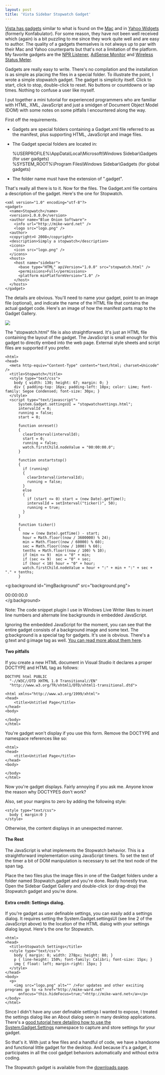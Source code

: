```yaml
---
layout: post  
title: 'Vista Sidebar Stopwatch Gadget'
---
```

[Vista has gadgets](http://vista.gallery.microsoft.com/vista/SideBar.aspx?mkt=en-us) similar to what is found on the [Mac](http://www.apple.com/downloads/dashboard/) and in [Yahoo Widgets](http://widgets.yahoo.com/) (formerly Konfabulator). For some reason, they have not been well received which (again) is a bit puzzling to me since they work quite well and are easy to author. The quality of a gadgets themselves is not always up to par with their Mac and Yahoo counterparts but that's not a limitation of the platform. My favorite gadgets are the [NPR Listener](http://gallery.live.com/liveItemDetail.aspx?li=d99b643d-e05c-48e2-a5b4-030d4d5e5d6b&bt=1&pl=1), [AdSense Monitor](http://gallery.live.com/liveItemDetail.aspx?li=3fd2ed33-77fa-46d8-b60e-85f1839be2a1&bt=1) and [Wireless Status Meter](http://gallery.live.com/liveItemDetail.aspx?li=35393b6e-5e43-45ff-95dd-49cfc4303246&bt=1). 

Gadgets are really easy to write. There's no compilation and the installation is as simple as placing the files in a special folder. To illustrate the point, I wrote a simple stopwatch gadget. The gadget is simplicity itself. Click to start, click to stop, double-click to reset. No buttons or countdowns or lap times. Nothing to confuse a user like myself.

I put together a mini tutorial for experienced programmers who are familiar with HTML, XML, JavaScript and just a smidgen of Document Object Model (DOM) with some notes on some pitfalls I encountered along the way.

First off the requirements.

  * Gadgets are special folders containing a Gadget.xml file referred to as the manifest, plus supporting HTML, JavaScript and image files. 
  * The Gadget special folders are located in:

    %USERPROFILE%\AppData\Local\Microsoft\Windows Sidebar\Gadgets (for user gadgets)   
    %SYSTEM_ROOT%\Program Files\Windows Sidebar\Gadgets (for global gadgets)

  * The folder name must have the extension of ".gadget". 

That's really all there is to it. Now for the files. The Gadget.xml file contains a description of the gadget. Here's the one for Stopwatch.
    
    <xml version="1.0" encoding="utf-8"?>
    <gadget>
      <name>Stopwatch</name>
      <version>1.0.0.0</version>
      <author name="Blue Onion Software">
        <info url="http://mike-ward.net" />
        <logo src="logo.png" />
      <author>
      <copyright>© 2008</copyright>
      <description>Simply a stopwatch</description>
      <icons>
        <icon src="logo.png" />
      </icons>
      <hosts>
        <host name="sidebar">
          <base type="HTML" apiVersion="1.0.0" src="stopwatch.html" />
          <permissions>Full</permissions>
          <platform minPlatformVersion="1.0" />
        </host>
      </hosts>
    </gadget>

The details are obvious. You'll need to name your gadget, point to an image file (optional), and indicate the name of the HTML file that contains the actual gadget code. Here's an image of how the manifest parts map to the Gadget Gallery.

![](http://msdn2.microsoft.com/en-us/library/Aa965879.GadgetPicker_with_callouts%28en-us,VS.85%29.png)

The "stopwatch.html" file is also straightforward. It's just an HTML file containing the layout of the gadget. The JavaScript is small enough for this gadget to directly embed into the web page. External style sheets and script files are supported if you prefer.
    
    <html>
    <head>
      <meta http-equiv="Content-Type" content="text/html; charset=Unicode" />
      <title>Stopwatch</title>
      <style type="text/css">
        body { width: 130; height: 67; margin: 0; }
        div { padding-top: 16px; padding-left: 10px; color: Lime; font-family: Segoe Condensed; font-size: 30px; }
      </style>
      <script type="text/javascript">
          System.Gadget.settingsUI = "stopwatchsettings.html";
          intervalId = 0;
          running = false;
          start = 0;
    
          function onreset()
          {
            clearInterval(intervalId);
            start = 0;
            running = false;
            watch.firstChild.nodeValue = "00:00:00.0";
          }
          
          function onstartstop()
          {
            if (running)
            {
              clearInterval(intervalId);
              running = false;
            }
            else
            { 
              if (start <= 0) start = (new Date).getTime();
              intervalId = setInterval("ticker()", 50);
              running = true;
            }
          }
    
          function ticker()
          {
            now = (new Date).getTime() - start;
            hour = Math.floor((now / 3600000) % 24);
            min = Math.floor((now / 60000) % 60);
            sec = Math.floor((now / 1000) % 60);
            tenths = Math.floor((now / 100) % 10);
            if (min <= 9)  min = "0" + min;
            if (sec <= 9)  sec = "0" + sec;
            if (hour < 10) hour = "0" + hour;
            watch.firstChild.nodeValue = hour + ":" + min + ":" + sec + "." + tenths;
          }    
    
        

</script> </head> <body onclick="onstartstop()" ondblclick="onreset()"> <g:background id="imgBackground" src="background.png"> <div> <span id="watch">00:00:00.0</span> </div> </g:background> </body> </html>

Note: The code snippet plugin I use in Windows Live Writer likes to insert line numbers and alternate line backgrounds in embedded JavaScript.

Ignoring the embedded JavaScript for the moment, you can see that the entire gadget consists of a background image and some text. The g:background is a special tag for gadgets. It's use is obvious. There's a g:text and g:image tag as well. [You can read more about them here](http://msdn2.microsoft.com/en-us/library/bb676240%28VS.85%29.aspx).

#### Two pitfalls

If you create a new HTML document in Visual Studio it declares a proper DOCTYPE and HTML tag as follows:
    
    DOCTYPE html PUBLIC 
      "-//W3C//DTD XHTML 1.0 Transitional//EN" 
      "http://www.w3.org/TR/xhtml1/DTD/xhtml1-transitional.dtd">
    
    <html xmlns="http://www.w3.org/1999/xhtml">
    <head>
        <title>Untitled Page</title>
    </head>
    <body>
    
    </body>
    </html>

You're gadget won't display if you use this form. Remove the DOCTYPE and namespace references like so:
    
    <html>
    <head>
        <title>Untitled Page</title>
    </head>
    <body>
    
    </body>
    </html>

Now you're gadget displays. Fairly annoying if you ask me. Anyone know the reason why DOCTYPES don't work?

Also, set your margins to zero by adding the following style:
    
    <style type="text/css">
      body { margin:0 }
    </style>

Otherwise, the content displays in an unexpected manner.

#### The Rest

The JavaScript is what implements the Stopwatch behavior. This is a straightforward implementation using JavaScript timers. To set the text of the timer a bit of DOM manipulation is necessary to set the text node of the span tag.

Place the two files plus the image files in one of the Gadget folders under a folder named Stopwatch.gadget and you're done. Really honestly true. Open the Sidebar Gadget Gallery and double-click (or drag-drop) the Stopwatch gadget and you're done.

#### Extra credit: Settings dialog.

If you're gadget as user definable settings, you can easily add a settings dialog. It requires setting the System.Gadget.settingsUI (see line 2 of the JavaScript above) to the location of the HTML dialog with your settings dialog layout. Here's the one for Stopwatch.
    
    <html>
    <head>
      <title>Stopwatch Settings</title>
      <style type="text/css">
        body { margin: 0; width: 278px; height: 80; }
        p { line-height: 150%; font-family: Calibri; font-size: 15px; }
        img { float: left; margin-right: 15px; }
      </style>
    </head>
    <body>
      <p>
        <img src="logo.png" alt="" />For updates and other exciting programs go to <a href="http://mike-ward.net"
          onfocus="this.hideFocus=true;">http://mike-ward.net</a></p>
    </body>
    </html>

Since I didn't have any user definable settings I wanted to expose, I treated the settings dialog like an About dialog seen in many desktop applications. There's a [good tutorial here detailing how to use the System.Gadget.Settings](http://msdn2.microsoft.com/en-us/library/bb655904%28VS.85%29.aspx) namespace to capture and store settings for your gadget.

So that's it. With just a few files and a handful of code, we have a handsome and functional little gadget for the desktop. And because it's a gadget, it participates in all the cool gadget behaviors automatically and without extra coding.

The Stopwatch gadget is available from the [downloads page](/downloads).

